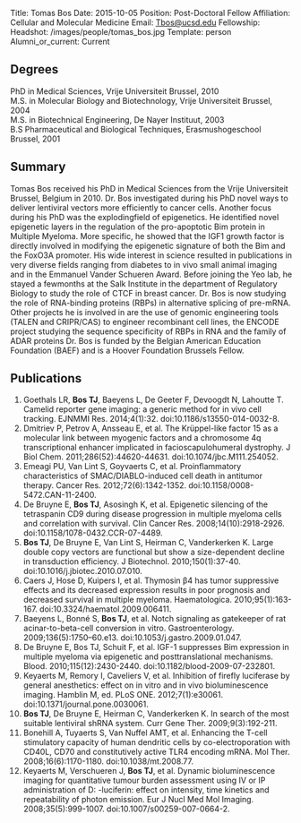 Title: Tomas Bos
Date: 2015-10-05
Position: Post-Doctoral Fellow
Affiliation: Cellular and Molecular Medicine
Email: Tbos@ucsd.edu
Fellowship:
Headshot: /images/people/tomas_bos.jpg
Template: person
Alumni_or_current: Current

## Degrees
PhD in Medical Sciences, Vrije Universiteit Brussel, 2010<br>
M.S. in Molecular Biology and Biotechnology, Vrije Universiteit Brussel, 2004<br>
M.S. in Biotechnical Engineering, De Nayer Instituut, 2003<br>
B.S Pharmaceutical and Biological Techniques, Erasmushogeschool Brussel, 2001<br>




## Summary

Tomas Bos received his PhD in Medical Sciences from the Vrije Universiteit Brussel, Belgium in 2010. Dr. Bos investigated during his PhD novel ways to deliver lentiviral vectors more efficiently to cancer cells. Another focus during his PhD was the explodingfield of epigenetics. He identified novel epigenetic layers in the regulation of the pro-apoptotic Bim protein in Multiple Myeloma. More specific, he showed that the IGF1 growth factor is directly involved in modifying the epigenetic signature of both the Bim and the FoxO3A promoter. His wide interest in science resulted in publications in very diverse fields ranging from diabetes to in vivo small animal imaging and in the Emmanuel Vander Schueren Award. Before joining the Yeo lab, he stayed a fewmonths at the Salk Institute in the department of Regulatory Biology to study the role of CTCF in breast cancer. Dr. Bos is now studying the role of RNA-binding proteins (RBPs) in alternative splicing of pre-mRNA. Other projects he is involved in are the use of genomic engineering tools (TALEN and CRIPR/CAS) to engineer recombinant cell lines, the ENCODE project studying the sequence specificity of RBPs in RNA and the family of ADAR proteins Dr. Bos is funded by the Belgian American Education Foundation (BAEF) and is a Hoover Foundation Brussels Fellow.


## Publications

1.	Goethals LR, **Bos TJ**, Baeyens L, De Geeter F, Devoogdt N, Lahoutte T. Camelid reporter gene imaging: a generic method for in vivo cell tracking. EJNMMI Res. 2014;4(1):32. doi:10.1186/s13550-014-0032-8.2.	Dmitriev P, Petrov A, Ansseau E, et al. The Krüppel-like factor 15 as a molecular link between myogenic factors and a chromosome 4q transcriptional enhancer implicated in facioscapulohumeral dystrophy. J Biol Chem. 2011;286(52):44620-44631. doi:10.1074/jbc.M111.254052.3.	Emeagi PU, Van Lint S, Goyvaerts C, et al. Proinflammatory characteristics of SMAC/DIABLO-induced cell death in antitumor therapy. Cancer Res. 2012;72(6):1342-1352. doi:10.1158/0008-5472.CAN-11-2400.4.	De Bruyne E, **Bos TJ**, Asosingh K, et al. Epigenetic silencing of the tetraspanin CD9 during disease progression in multiple myeloma cells and correlation with survival. Clin Cancer Res. 2008;14(10):2918-2926. doi:10.1158/1078-0432.CCR-07-4489.5.	**Bos TJ**, De Bruyne E, Van Lint S, Heirman C, Vanderkerken K. Large double copy vectors are functional but show a size-dependent decline in transduction efficiency. J Biotechnol. 2010;150(1):37-40. doi:10.1016/j.jbiotec.2010.07.010.6.	Caers J, Hose D, Kuipers I, et al. Thymosin β4 has tumor suppressive effects and its decreased expression results in poor prognosis and decreased survival in multiple myeloma. Haematologica. 2010;95(1):163-167. doi:10.3324/haematol.2009.006411.7.	Baeyens L, Bonné S, **Bos TJ**, et al. Notch signaling as gatekeeper of rat acinar-to-beta-cell conversion in vitro. Gastroenterology. 2009;136(5):1750–60.e13. doi:10.1053/j.gastro.2009.01.047.8.	De Bruyne E, Bos TJ, Schuit F, et al. IGF-1 suppresses Bim expression in multiple myeloma via epigenetic and posttranslational mechanisms. Blood. 2010;115(12):2430-2440. doi:10.1182/blood-2009-07-232801.9.	Keyaerts M, Remory I, Caveliers V, et al. Inhibition of firefly luciferase by general anesthetics: effect on in vitro and in vivo bioluminescence imaging. Hamblin M, ed. PLoS ONE. 2012;7(1):e30061. doi:10.1371/journal.pone.0030061.10.	**Bos TJ**, De Bruyne E, Heirman C, Vanderkerken K. In search of the most suitable lentiviral shRNA system. Curr Gene Ther. 2009;9(3):192-211.11.	Bonehill A, Tuyaerts S, Van Nuffel AMT, et al. Enhancing the T-cell stimulatory capacity of human dendritic cells by co-electroporation with CD40L, CD70 and constitutively active TLR4 encoding mRNA. Mol Ther. 2008;16(6):1170-1180. doi:10.1038/mt.2008.77.12.	Keyaerts M, Verschueren J, **Bos TJ**, et al. Dynamic bioluminescence imaging for quantitative tumour burden assessment using IV or IP administration of D: -luciferin: effect on intensity, time kinetics and repeatability of photon emission. Eur J Nucl Med Mol Imaging. 2008;35(5):999-1007. doi:10.1007/s00259-007-0664-2.
